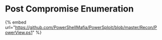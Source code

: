 # Post Compromise Enumeration

{% embed url="https://github.com/PowerShellMafia/PowerSploit/blob/master/Recon/PowerView.ps1" %}



